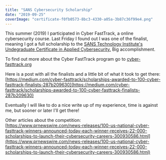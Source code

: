 ```yaml
---
title: "SANS Cybersecurity Scholarship"
date: "2019-09-25"
coverImage: "certificate-f0fb0573-8bc3-4330-a05a-3b87c36f99e4.png"
---
```


This summer (2019) I participated in Cyber FastTrack, a online cybersecurity course. Last Friday I found out I was one of the finalist, meaning I got a full scholarship to the [SANS Technology Institute's Undegraduate Certificate in Applied Cybersecurity.](https://www.sans.edu/academics/undergraduate) Big accomplishment.

To find out more about the Cyber FastTrack program go to [cyber-fasttrack.org](https://www.cyber-fasttrack.org)

Here is a post with all the finalists and a little bit of what it took to get there:  
[https://medium.com/cyber-fasttrack/scholarships-awarded-to-100-cyber-fasttrack-finalists-287b209630](https://medium.com/cyber-fasttrack/scholarships-awarded-to-100-cyber-fasttrack-finalists-287b209630)

Eventually I will like to do a nice write up of my experience, time is against me, but sooner or later I'll get there!

Other articles about the competition:  
[https://www.prnewswire.com/news-releases/100-us-national-cyber-fasttrack-winners-announced-today-each-winner-receives-22-000-scholarships-to-launch-their-cybersecurity-careers-300930586.html](https://www.prnewswire.com/news-releases/100-us-national-cyber-fasttrack-winners-announced-today-each-winner-receives-22-000-scholarships-to-launch-their-cybersecurity-careers-300930586.html)
